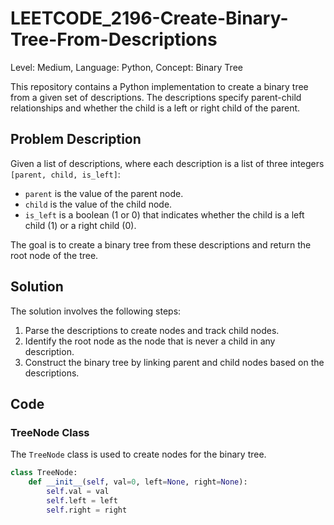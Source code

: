 # LEETCODE_2196-Create-Binary-Tree-From-Descriptions
Level: Medium, Language: Python, Concept: Binary Tree

This repository contains a Python implementation to create a binary tree from a given set of descriptions. The descriptions specify parent-child relationships and whether the child is a left or right child of the parent.

## Problem Description

Given a list of descriptions, where each description is a list of three integers `[parent, child, is_left]`:

- `parent` is the value of the parent node.
- `child` is the value of the child node.
- `is_left` is a boolean (1 or 0) that indicates whether the child is a left child (1) or a right child (0).

The goal is to create a binary tree from these descriptions and return the root node of the tree.

## Solution

The solution involves the following steps:

1. Parse the descriptions to create nodes and track child nodes.
2. Identify the root node as the node that is never a child in any description.
3. Construct the binary tree by linking parent and child nodes based on the descriptions.

## Code

### TreeNode Class

The `TreeNode` class is used to create nodes for the binary tree.

```python
class TreeNode:
    def __init__(self, val=0, left=None, right=None):
        self.val = val
        self.left = left
        self.right = right
